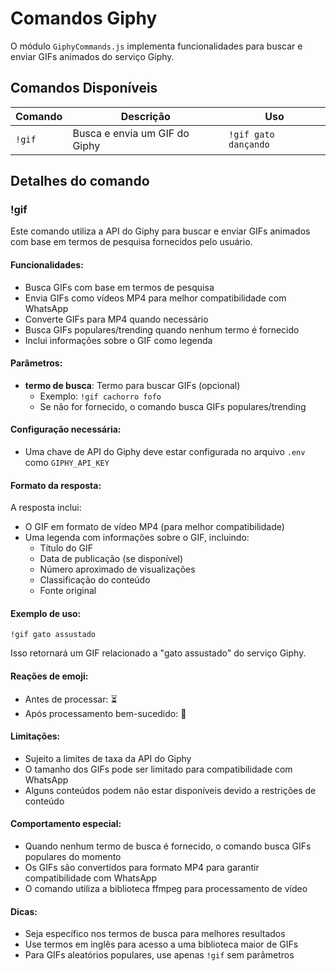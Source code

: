 # Comandos Giphy

O módulo `GiphyCommands.js` implementa funcionalidades para buscar e enviar GIFs animados do serviço Giphy.

## Comandos Disponíveis

| Comando | Descrição | Uso |
|---------|-----------|-----|
| `!gif` | Busca e envia um GIF do Giphy | `!gif gato dançando` |

## Detalhes do comando

### !gif

Este comando utiliza a API do Giphy para buscar e enviar GIFs animados com base em termos de pesquisa fornecidos pelo usuário.

#### Funcionalidades:
- Busca GIFs com base em termos de pesquisa
- Envia GIFs como vídeos MP4 para melhor compatibilidade com WhatsApp
- Converte GIFs para MP4 quando necessário
- Busca GIFs populares/trending quando nenhum termo é fornecido
- Inclui informações sobre o GIF como legenda

#### Parâmetros:
- **termo de busca**: Termo para buscar GIFs (opcional)
  - Exemplo: `!gif cachorro fofo`
  - Se não for fornecido, o comando busca GIFs populares/trending

#### Configuração necessária:
- Uma chave de API do Giphy deve estar configurada no arquivo `.env` como `GIPHY_API_KEY`

#### Formato da resposta:
A resposta inclui:
- O GIF em formato de vídeo MP4 (para melhor compatibilidade)
- Uma legenda com informações sobre o GIF, incluindo:
  - Título do GIF
  - Data de publicação (se disponível)
  - Número aproximado de visualizações
  - Classificação do conteúdo
  - Fonte original

#### Exemplo de uso:
```
!gif gato assustado
```

Isso retornará um GIF relacionado a "gato assustado" do serviço Giphy.

#### Reações de emoji:
- Antes de processar: ⏳
- Após processamento bem-sucedido: 📱

#### Limitações:
- Sujeito a limites de taxa da API do Giphy
- O tamanho dos GIFs pode ser limitado para compatibilidade com WhatsApp
- Alguns conteúdos podem não estar disponíveis devido a restrições de conteúdo

#### Comportamento especial:
- Quando nenhum termo de busca é fornecido, o comando busca GIFs populares do momento
- Os GIFs são convertidos para formato MP4 para garantir compatibilidade com WhatsApp
- O comando utiliza a biblioteca ffmpeg para processamento de vídeo

#### Dicas:
- Seja específico nos termos de busca para melhores resultados
- Use termos em inglês para acesso a uma biblioteca maior de GIFs
- Para GIFs aleatórios populares, use apenas `!gif` sem parâmetros